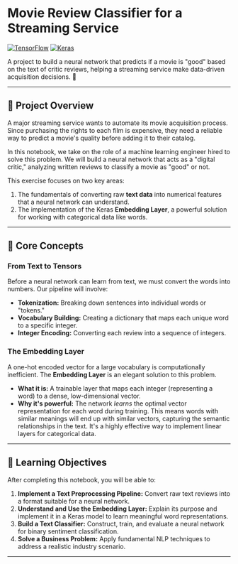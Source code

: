 # Movie Review Classifier for a Streaming Service

[![TensorFlow](https://img.shields.io/badge/TensorFlow-FF6F00?style=for-the-badge&logo=tensorflow&logoColor=white)](https://www.tensorflow.org/)
[![Keras](https://img.shields.io/badge/Keras-D00000?style=for-the-badge&logo=keras&logoColor=white)](https://keras.io/)

A project to build a neural network that predicts if a movie is "good" based on the text of critic reviews, helping a streaming service make data-driven acquisition decisions. 🍅

---

## 📖 Project Overview

A major streaming service wants to automate its movie acquisition process. Since purchasing the rights to each film is expensive, they need a reliable way to predict a movie's quality before adding it to their catalog.

In this notebook, we take on the role of a machine learning engineer hired to solve this problem. We will build a neural network that acts as a "digital critic," analyzing written reviews to classify a movie as "good" or not.

This exercise focuses on two key areas:
1.  The fundamentals of converting raw **text data** into numerical features that a neural network can understand.
2.  The implementation of the Keras **Embedding Layer**, a powerful solution for working with categorical data like words.

---

## 🔬 Core Concepts

### From Text to Tensors
Before a neural network can learn from text, we must convert the words into numbers. Our pipeline will involve:
* **Tokenization:** Breaking down sentences into individual words or "tokens."
* **Vocabulary Building:** Creating a dictionary that maps each unique word to a specific integer.
* **Integer Encoding:** Converting each review into a sequence of integers.

### The Embedding Layer
A one-hot encoded vector for a large vocabulary is computationally inefficient. The **Embedding Layer** is an elegant solution to this problem.
* **What it is:** A trainable layer that maps each integer (representing a word) to a dense, low-dimensional vector.
* **Why it's powerful:** The network *learns* the optimal vector representation for each word during training. This means words with similar meanings will end up with similar vectors, capturing the semantic relationships in the text. It's a highly effective way to implement linear layers for categorical data. 

---

## 🎯 Learning Objectives

After completing this notebook, you will be able to:

1.  **Implement a Text Preprocessing Pipeline:** Convert raw text reviews into a format suitable for a neural network.
2.  **Understand and Use the Embedding Layer:** Explain its purpose and implement it in a Keras model to learn meaningful word representations.
3.  **Build a Text Classifier:** Construct, train, and evaluate a neural network for binary sentiment classification.
4.  **Solve a Business Problem:** Apply fundamental NLP techniques to address a realistic industry scenario.

---
